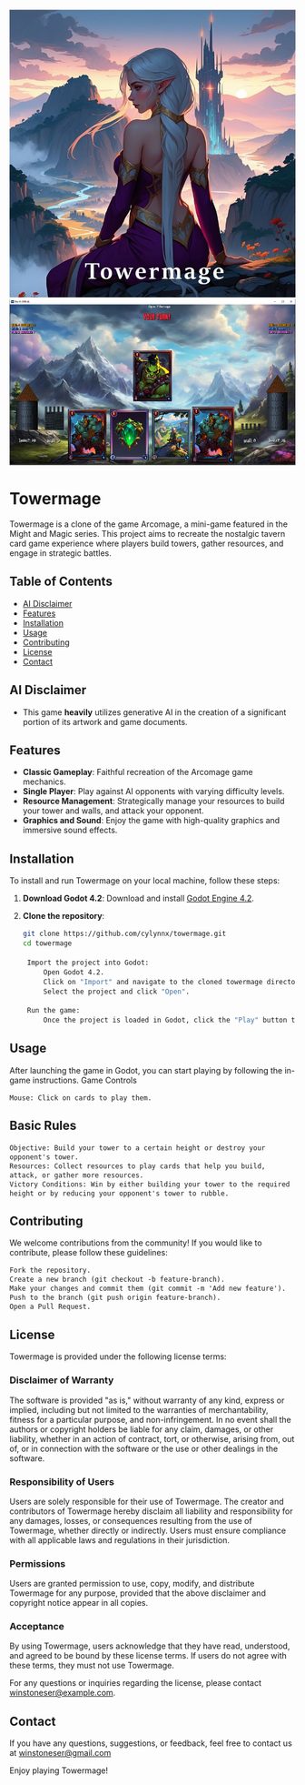 ![image](/Towermage004_for_github.jpg)
![image](/towermage_screenshot001.png)
# Towermage

Towermage is a clone of the game Arcomage, a mini-game featured in the Might and Magic series. This project aims to recreate the nostalgic tavern card game experience where players build towers, gather resources, and engage in strategic battles.

## Table of Contents
- [AI Disclaimer](#AI_Disclaimer)
- [Features](#features)
- [Installation](#installation)
- [Usage](#usage)
- [Contributing](#contributing)
- [License](#license)
- [Contact](#contact)

## AI Disclaimer
- This game **heavily** utilizes generative AI in the creation of a significant portion of its artwork and game documents.

## Features
- **Classic Gameplay**: Faithful recreation of the Arcomage game mechanics.
- **Single Player**: Play against AI opponents with varying difficulty levels.
- **Resource Management**: Strategically manage your resources to build your tower and walls, and attack your opponent.
- **Graphics and Sound**: Enjoy the game with high-quality graphics and immersive sound effects.

## Installation
To install and run Towermage on your local machine, follow these steps:

1. **Download Godot 4.2**:
   Download and install [Godot Engine 4.2](https://godotengine.org/download).

2. **Clone the repository**:
   ```sh
   git clone https://github.com/cylynnx/towermage.git
   cd towermage

    Import the project into Godot:
        Open Godot 4.2.
        Click on "Import" and navigate to the cloned towermage directory.
        Select the project and click "Open".

    Run the game:
        Once the project is loaded in Godot, click the "Play" button to start the game.

## Usage

After launching the game in Godot, you can start playing by following the in-game instructions.
Game Controls

    Mouse: Click on cards to play them.

## Basic Rules

    Objective: Build your tower to a certain height or destroy your opponent's tower.
    Resources: Collect resources to play cards that help you build, attack, or gather more resources.
    Victory Conditions: Win by either building your tower to the required height or by reducing your opponent's tower to rubble.

## Contributing

We welcome contributions from the community! If you would like to contribute, please follow these guidelines:

    Fork the repository.
    Create a new branch (git checkout -b feature-branch).
    Make your changes and commit them (git commit -m 'Add new feature').
    Push to the branch (git push origin feature-branch).
    Open a Pull Request.

## License

Towermage is provided under the following license terms:

### Disclaimer of Warranty

The software is provided "as is," without warranty of any kind, express or implied, including but not limited to the warranties of merchantability, fitness for a particular purpose, and non-infringement. In no event shall the authors or copyright holders be liable for any claim, damages, or other liability, whether in an action of contract, tort, or otherwise, arising from, out of, or in connection with the software or the use or other dealings in the software.

### Responsibility of Users

Users are solely responsible for their use of Towermage. The creator and contributors of Towermage hereby disclaim all liability and responsibility for any damages, losses, or consequences resulting from the use of Towermage, whether directly or indirectly. Users must ensure compliance with all applicable laws and regulations in their jurisdiction.

### Permissions

Users are granted permission to use, copy, modify, and distribute Towermage for any purpose, provided that the above disclaimer and copyright notice appear in all copies.

### Acceptance

By using Towermage, users acknowledge that they have read, understood, and agreed to be bound by these license terms. If users do not agree with these terms, they must not use Towermage.

For any questions or inquiries regarding the license, please contact [winstoneser@example.com](mailto:winstoneser@gmail.com).

## Contact

If you have any questions, suggestions, or feedback, feel free to contact us at winstoneser@gmail.com

Enjoy playing Towermage!
